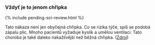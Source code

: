 ### Vždyť je to jenom chřipka

{% include pending-sci-review.html %}

Tato nákaza není jen obyčejná chřipka.  Co se rizika týče, spíš se podobá zápalu plic. Mnoho pacientů vyžaduje kyslík a umělou ventilaci. Tato choroba je také daleko nakažlivější než běžná chřipka. ([Zdroj](https://www.ncbi.nlm.nih.gov/pubmed/32064853))
